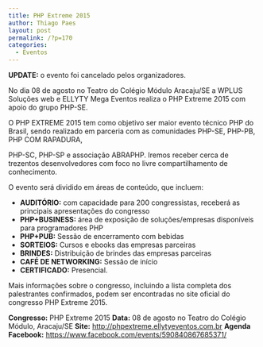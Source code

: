```yaml
---
title: PHP Extreme 2015
author: Thiago Paes
layout: post
permalink: /?p=170
categories:
  - Eventos
---
```

**UPDATE:** o evento foi cancelado pelos organizadores.

No dia 08 de agosto no Teatro do Colégio Módulo Aracaju/SE a WPLUS Soluções web e ELLYTY Mega Eventos realiza o PHP Extreme 2015 com apoio do grupo PHP-SE.

O PHP EXTREME 2015 tem como objetivo ser maior evento técnico PHP do Brasil, sendo realizado em parceria com as comunidades PHP-SE, PHP-PB, PHP COM RAPADURA,

PHP-SC, PHP-SP e associação ABRAPHP. Iremos receber cerca de trezentos desenvolvedores com foco no livre compartilhamento de conhecimento.

O evento será dividido em áreas de conteúdo, que incluem:

  * **AUDITÓRIO:** com capacidade para 200 congressistas, receberá as principais apresentações do congresso
  * **PHP+BUSINESS:** área de exposição de soluções/empresas disponíveis para programadores PHP
  * **PHP+PUB:** Sessão de encerramento com bebidas
  * **SORTEIOS:** Cursos e ebooks das empresas parceiras
  * **BRINDES:** Distribuição de brindes das empresas parceiras
  * **CAFÉ DE NETWORKING:** Sessão de início
  * **CERTIFICADO:** Presencial.

Mais informações sobre o congresso, incluindo a lista completa dos palestrantes confirmados, podem ser encontradas no site oficial do congresso PHP Extreme 2015.

**Congresso:** PHP Extreme 2015
**Data:** 08 de agosto no Teatro do Colégio Módulo, Aracaju/SE
**Site:** <http://phpextreme.ellytyeventos.com.br>
**Agenda Facebook:** <https://www.facebook.com/events/590840867685371/>

&nbsp;